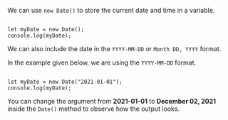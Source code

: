 We can use `new Date()`
to store the current date and time
in a variable.

<Editor lang="javascript">
<code>
let myDate = new Date();
console.log(myDate);
</code>
</Editor>

We can also include
the date in the `YYYY-MM-DD`
or
`Month DD, YYYY` format.

In the example given below,
we are using the `YYYY-MM-DD` format.

<Editor lang="javascript">
<code>
let myDate = new Date("2021-01-01");
console.log(myDate);
</code>
</Editor>

You can change the argument from
**2021-01-01** to **December 02, 2021**
inside the `Date()` method to
observe how the output looks.